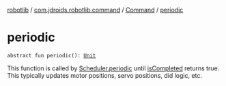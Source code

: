 [robotlib](../../index.md) / [com.jdroids.robotlib.command](../index.md) / [Command](index.md) / [periodic](./periodic.md)

# periodic

`abstract fun periodic(): `[`Unit`](https://kotlinlang.org/api/latest/jvm/stdlib/kotlin/-unit/index.html)

This function is called by [Scheduler.periodic](../-scheduler/periodic.md) until [isCompleted](is-completed.md)
returns true. This typically updates motor positions, servo positions,
did logic, etc.

